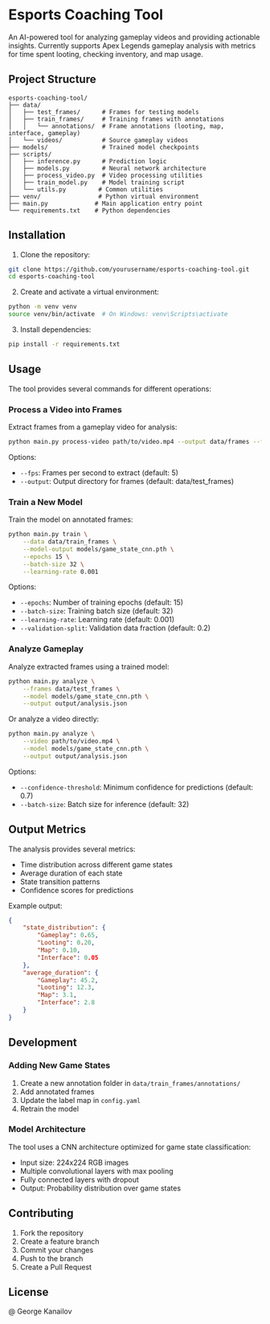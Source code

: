 # Esports Coaching Tool

An AI-powered tool for analyzing gameplay videos and providing actionable insights. Currently supports Apex Legends gameplay analysis with metrics for time spent looting, checking inventory, and map usage.

## Project Structure
```
esports-coaching-tool/
├── data/
│   ├── test_frames/      # Frames for testing models
│   ├── train_frames/     # Training frames with annotations
│   │   └── annotations/  # Frame annotations (looting, map, interface, gameplay)
│   └── videos/           # Source gameplay videos
├── models/               # Trained model checkpoints
├── scripts/
│   ├── inference.py      # Prediction logic
│   ├── models.py         # Neural network architecture
│   ├── process_video.py  # Video processing utilities
│   ├── train_model.py    # Model training script
│   └── utils.py         # Common utilities
├── venv/                # Python virtual environment
├── main.py             # Main application entry point
└── requirements.txt    # Python dependencies
```

## Installation

1. Clone the repository:
```bash
git clone https://github.com/yourusername/esports-coaching-tool.git
cd esports-coaching-tool
```

2. Create and activate a virtual environment:
```bash
python -m venv venv
source venv/bin/activate  # On Windows: venv\Scripts\activate
```

3. Install dependencies:
```bash
pip install -r requirements.txt
```

## Usage

The tool provides several commands for different operations:

### Process a Video into Frames

Extract frames from a gameplay video for analysis:
```bash
python main.py process-video path/to/video.mp4 --output data/frames --fps 5
```

Options:
- `--fps`: Frames per second to extract (default: 5)
- `--output`: Output directory for frames (default: data/test_frames)

### Train a New Model

Train the model on annotated frames:
```bash
python main.py train \
    --data data/train_frames \
    --model-output models/game_state_cnn.pth \
    --epochs 15 \
    --batch-size 32 \
    --learning-rate 0.001
```

Options:
- `--epochs`: Number of training epochs (default: 15)
- `--batch-size`: Training batch size (default: 32)
- `--learning-rate`: Learning rate (default: 0.001)
- `--validation-split`: Validation data fraction (default: 0.2)

### Analyze Gameplay

Analyze extracted frames using a trained model:
```bash
python main.py analyze \
    --frames data/test_frames \
    --model models/game_state_cnn.pth \
    --output output/analysis.json
```

Or analyze a video directly:
```bash
python main.py analyze \
    --video path/to/video.mp4 \
    --model models/game_state_cnn.pth \
    --output output/analysis.json
```

Options:
- `--confidence-threshold`: Minimum confidence for predictions (default: 0.7)
- `--batch-size`: Batch size for inference (default: 32)

## Output Metrics

The analysis provides several metrics:
- Time distribution across different game states
- Average duration of each state
- State transition patterns
- Confidence scores for predictions

Example output:
```json
{
    "state_distribution": {
        "Gameplay": 0.65,
        "Looting": 0.20,
        "Map": 0.10,
        "Interface": 0.05
    },
    "average_duration": {
        "Gameplay": 45.2,
        "Looting": 12.3,
        "Map": 3.1,
        "Interface": 2.8
    }
}
```

## Development

### Adding New Game States

1. Create a new annotation folder in `data/train_frames/annotations/`
2. Add annotated frames
3. Update the label map in `config.yaml`
4. Retrain the model

### Model Architecture

The tool uses a CNN architecture optimized for game state classification:
- Input size: 224x224 RGB images
- Multiple convolutional layers with max pooling
- Fully connected layers with dropout
- Output: Probability distribution over game states

## Contributing

1. Fork the repository
2. Create a feature branch
3. Commit your changes
4. Push to the branch
5. Create a Pull Request

## License

@ George Kanailov

